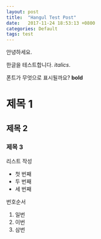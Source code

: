 ```yaml
---
layout: post
title:  "Hangul Test Post"
date:   2017-11-24 18:53:13 +0800
categories: Default
tags: test
---
```

안녕하세요.

한글을 테스트합니다. _italics_.

폰트가 무엇으로 표시될까요? **bold**

# 제목 1

## 제목 2

### 제목 3

리스트 작성
* 첫 번째
* 두 번째
* 세 번째

번호순서
1. 일번
2. 이번
3. 삼번

